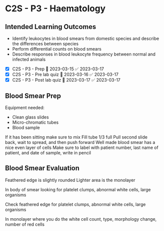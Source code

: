 # C2S - P3 - Haematology
## Intended Learning Outcomes
- Identify leukocytes in blood smears from domestic species and describe the differences between species
- Perform differential counts on blood smears
- Describe responses in blood leukocyte frequency between normal and infected animals

- [x] C2S - P3 - Prep 📅 2023-03-15 ✅ 2023-03-17
- [x] C2S - P3 - Pre lab quiz 📅 2023-03-16 ✅ 2023-03-17
- [x] C2S - P3 - Post lab quiz 📅 2023-03-17 ✅ 2023-03-17

## Blood Smear Prep
Equipment needed:
- Clean glass slides
- Micro-chromatic tubes
- Blood sample

If it has been sitting make sure to mix
Fill tube 1/3 full
Pull second slide back, wait to spread, and then push forward
Well made blood smear has a nice even layer of cells
Make sure to label with patient number, last name of patient, and date of sample, write in pencil

## Blood Smear Evaluation

Feathered edge is slightly rounded
Lighter area is the monolayer

In body of smear looking for platelet clumps, abnormal white cells, large organisms

Check feathered edge for platelet clumps, abnormal white cells, large organisms

In monolayer where you do the white cell count, type, morphology change, number of red cells